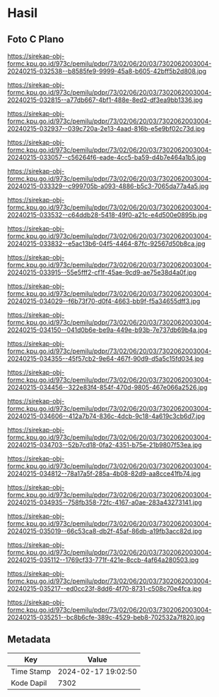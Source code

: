 # Hasil

## Foto C Plano

https://sirekap-obj-formc.kpu.go.id/973c/pemilu/pdpr/73/02/06/20/03/7302062003004-20240215-032538--b8585fe9-9999-45a8-b605-42bff5b2d808.jpg

https://sirekap-obj-formc.kpu.go.id/973c/pemilu/pdpr/73/02/06/20/03/7302062003004-20240215-032815--a77db667-4bf1-488e-8ed2-df3ea9bb1336.jpg

https://sirekap-obj-formc.kpu.go.id/973c/pemilu/pdpr/73/02/06/20/03/7302062003004-20240215-032937--039c720a-2e13-4aad-816b-e5e9bf02c73d.jpg

https://sirekap-obj-formc.kpu.go.id/973c/pemilu/pdpr/73/02/06/20/03/7302062003004-20240215-033057--c56264f6-eade-4cc5-ba59-d4b7e464a1b5.jpg

https://sirekap-obj-formc.kpu.go.id/973c/pemilu/pdpr/73/02/06/20/03/7302062003004-20240215-033329--c999705b-a093-4886-b5c3-7065da77a4a5.jpg

https://sirekap-obj-formc.kpu.go.id/973c/pemilu/pdpr/73/02/06/20/03/7302062003004-20240215-033532--c64ddb28-5418-49f0-a21c-e4d500e0895b.jpg

https://sirekap-obj-formc.kpu.go.id/973c/pemilu/pdpr/73/02/06/20/03/7302062003004-20240215-033832--e5ac13b6-04f5-4464-87fc-92567d50b8ca.jpg

https://sirekap-obj-formc.kpu.go.id/973c/pemilu/pdpr/73/02/06/20/03/7302062003004-20240215-033915--55e5fff2-cf1f-45ae-9cd9-ae75e38d4a0f.jpg

https://sirekap-obj-formc.kpu.go.id/973c/pemilu/pdpr/73/02/06/20/03/7302062003004-20240215-034029--f6b73f70-d0f4-4663-bb9f-f5a34655dff3.jpg

https://sirekap-obj-formc.kpu.go.id/973c/pemilu/pdpr/73/02/06/20/03/7302062003004-20240215-034150--041d0b6e-be9a-449e-b93b-7e737db69b4a.jpg

https://sirekap-obj-formc.kpu.go.id/973c/pemilu/pdpr/73/02/06/20/03/7302062003004-20240215-034355--45f57cb2-9e64-467f-90d9-d5a5c15fd034.jpg

https://sirekap-obj-formc.kpu.go.id/973c/pemilu/pdpr/73/02/06/20/03/7302062003004-20240215-034456--322e83f4-854f-470d-9805-467e066a2526.jpg

https://sirekap-obj-formc.kpu.go.id/973c/pemilu/pdpr/73/02/06/20/03/7302062003004-20240215-034606--412a7b74-836c-4dcb-9c18-4a619c3cb6d7.jpg

https://sirekap-obj-formc.kpu.go.id/973c/pemilu/pdpr/73/02/06/20/03/7302062003004-20240215-034703--52b7cd18-0fa2-4351-b75e-21b9807f53ea.jpg

https://sirekap-obj-formc.kpu.go.id/973c/pemilu/pdpr/73/02/06/20/03/7302062003004-20240215-034812--78a17a5f-285a-4b08-82d9-aa8cce41fb74.jpg

https://sirekap-obj-formc.kpu.go.id/973c/pemilu/pdpr/73/02/06/20/03/7302062003004-20240215-034935--758fb358-72fc-4167-a0ae-283a43273141.jpg

https://sirekap-obj-formc.kpu.go.id/973c/pemilu/pdpr/73/02/06/20/03/7302062003004-20240215-035019--66c53ca8-db2f-45af-86db-a19fb3acc82d.jpg

https://sirekap-obj-formc.kpu.go.id/973c/pemilu/pdpr/73/02/06/20/03/7302062003004-20240215-035112--1769cf33-771f-421e-8ccb-4af64a280503.jpg

https://sirekap-obj-formc.kpu.go.id/973c/pemilu/pdpr/73/02/06/20/03/7302062003004-20240215-035217--ed0cc23f-8dd6-4f70-8731-c508c70e4fca.jpg

https://sirekap-obj-formc.kpu.go.id/973c/pemilu/pdpr/73/02/06/20/03/7302062003004-20240215-035251--bc8b6cfe-389c-4529-beb8-702532a7f820.jpg


## Metadata

| Key        | Value               |
| ---------- | ------------------- |
| Time Stamp | 2024-02-17 19:02:50 |
| Kode Dapil | 7302                |



